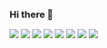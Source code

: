 ### Hi there 👋

<!--
**DaHoon06/DaHoon06** is a ✨ _special_ ✨ repository because its `README.md` (this file) appears on your GitHub profile.

Here are some ideas to get you started:

- 🔭 I’m currently working on ...
- 🌱 I’m currently learning ...
- 👯 I’m looking to collaborate on ...
- 🤔 I’m looking for help with ...
- 💬 Ask me about ...
- 📫 How to reach me: ...
- 😄 Pronouns: ...
- ⚡ Fun fact: ...
-->


<span>
  <img src="https://img.shields.io/badge/Vue.js-4FC08D?style=flat-square&logo=Vue.js&logoColor=gray"/>
</span>
<span>
  <img src="https://img.shields.io/badge/React-61DAFB?style=flat-square&logo=React&logoColor=white"/>
</span>
<span>
  <img src="https://img.shields.io/badge/JavaScript-F7DF1E?style=flat-square&logo=JavaScript&logoColor=gray"/>
</span>
<span>
  <img src="https://img.shields.io/badge/TypeScript-3178C6?style=flat-square&logo=TypeScript&logoColor=white"/>
</span>
<span>
  <img src="https://img.shields.io/badge/Java-007396?style=flat-square&logo=Java&logoColor=white"/>
</span>
<span>
  <img src="https://img.shields.io/badge/Node.js-339933?style=flat-square&logo=Node.js&logoColor=white"/>
</span>
<span>
  <img src="https://img.shields.io/badge/NestJS-E0234E?style=flat-square&logo=NestJS&logoColor=white"/>
</span>
<span>
  <img src="https://img.shields.io/badge/Express-000000?style=flat-square&logo=Express&logoColor=white"/>
</span>



